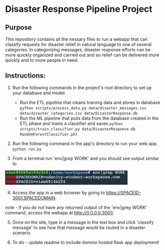 # Disaster Response Pipeline Project

## Purpose

This repository contains all the nessary files to run a webapp that can classify requests for disaster relief in natural language to one of several categories. In categorizing messages, disaster response efforts can be more quickly organized and carried out and so relief can be delivered more quickly and to more people in need.

## Instructions:
1. Run the following commands in the project's root directory to set up your database and model.

    - Run the ETL pipeline that cleans training data and stores in database
        `python scripts/process_data.py data/disaster_messages.csv data/disaster_categories.csv data/DisasterResponse.db`
    - Run the ML pipeline that pulls data from the database created in the ETL phase and trains a classifier and saves
        `python scripts/train_classifier.py data/DisasterResponse.db RandomForestClassifier.pkl`

2. Run the following command in the app's directory to run your web app. 
    `python run.py`

3. From a terminal run 'env|grep WORK' and you should see output similar to

![TerminalScreenshot](/images/TerminalScreenshot.png)

4. Access the app in a web browser by going to https://SPACEID-3001.SPACEDOMAIN

note - if you do not have any returned output of the 'env|grep WORK' command, access the webapp at http://0.0.0.0:3001/

5. Once on the site, type in a message in the text box and click 'classify message' to see how that message would be routed in a disaster scenario

6. To do - update readme to include domino hosted flask app deployment!
